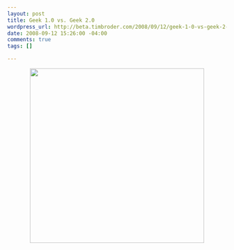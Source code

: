 ```yaml
--- 
layout: post
title: Geek 1.0 vs. Geek 2.0
wordpress_url: http://beta.timbroder.com/2008/09/12/geek-1-0-vs-geek-2-0/
date: 2008-09-12 15:26:00 -04:00
comments: true
tags: []

---
```

<a onblur="try {parent.deselectBloggerImageGracefully();} catch(e) {}" href="http://spotonce.com/story.php?title=Geek_1-0_vs-_Geek_2-0__Pic"><img style="display:block; margin:0px auto 10px; text-align:center;cursor:pointer; cursor:hand;width: 400px;" src="http://farm4.static.flickr.com/3044/2780453718_16d3121d13_o.gif" border="0" alt="" /></a>

